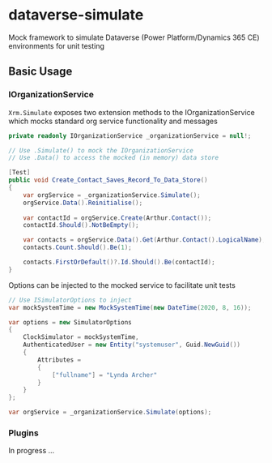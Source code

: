 # dataverse-simulate
Mock framework to simulate Dataverse (Power Platform/Dynamics 365 CE) environments for unit testing

## Basic Usage

### IOrganizationService

`Xrm.Simulate` exposes two extension methods to the IOrganizationService which mocks standard org service functionality and messages

```csharp
private readonly IOrganizationService _organizationService = null!;

// Use .Simulate() to mock the IOrganizationService 
// Use .Data() to access the mocked (in memory) data store

[Test]
public void Create_Contact_Saves_Record_To_Data_Store()
{
    var orgService = _organizationService.Simulate();
    orgService.Data().Reinitialise();
    
    var contactId = orgService.Create(Arthur.Contact());
    contactId.Should().NotBeEmpty();

    var contacts = orgService.Data().Get(Arthur.Contact().LogicalName);
    contacts.Count.Should().Be(1);

    contacts.FirstOrDefault()?.Id.Should().Be(contactId);
}
```

Options can be injected to the mocked service to facilitate unit tests

```csharp
// Use ISimulatorOptions to inject 
var mockSystemTime = new MockSystemTime(new DateTime(2020, 8, 16));

var options = new SimulatorOptions
{
    ClockSimulator = mockSystemTime,
    AuthenticatedUser = new Entity("systemuser", Guid.NewGuid())
    {
        Attributes =
        {
            ["fullname"] = "Lynda Archer"
        }
    }
};

var orgService = _organizationService.Simulate(options);

```

### Plugins

In progress ...